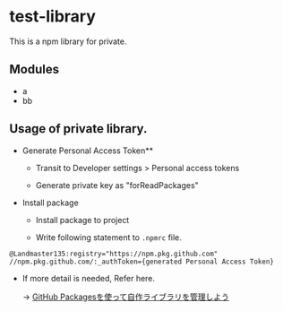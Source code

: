 # test-library

This is a npm library for private.

## Modules

* a
* bb

## Usage of private library.

* Generate Personal Access Token**

  * Transit to Developer settings > Personal access tokens

  * Generate private key as "forReadPackages"

* Install package

  * Install package to project

  * Write following statement to `.npmrc` file.

```shell:.npmrc
@Landmaster135:registry="https://npm.pkg.github.com"
//npm.pkg.github.com/:_authToken={generated Personal Access Token}
```

* If more detail is needed, Refer here.

  -> [GitHub Packagesを使って自作ライブラリを管理しよう](https://engineer-first.net/create-github-packages)
